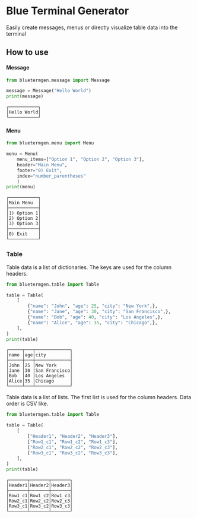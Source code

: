 # Blue Terminal Generator
Easily create messages, menus or directly visualize table data into the terminal

## How to use
#### Message
```python
from bluetermgen.message import Message

message = Message("Hello World")
print(message)
```
```
┌───────────┐
│Hello World│
└───────────┘
```

#### Menu
```python
from bluetermgen.menu import Menu

menu = Menu(
    menu_items=["Option 1", "Option 2", "Option 3"],
    header="Main Menu",
    footer="0) Exit",
    index="number_parentheses"
    )
print(menu)
```
```
┌───────────┐
│Main Menu  │
├───────────┤
│1) Option 1│
│2) Option 2│
│3) Option 3│
├───────────┤
│0) Exit    │
└───────────┘
```

### Table
Table data is a list of dictionaries. The keys are used for the column headers.
```python
from bluetermgen.table import Table

table = Table(
    [
        {"name": "John", "age": 25, "city": "New York",},
        {"name": "Jane", "age": 30, "city": "San Francisco",},
        {"name": "Bob", "age": 40, "city": "Los Angeles",},
        {"name": "Alice", "age": 35, "city": "Chicago",},
    ],
)
print(table)
```
```
┌─────┬───┬─────────────┐
│name │age│city         │
├─────┼───┼─────────────┤
│John │25 │New York     │
│Jane │30 │San Francisco│
│Bob  │40 │Los Angeles  │
│Alice│35 │Chicago      │
└─────┴───┴─────────────┘
```

Table data is a list of lists. The first list is used for the column headers. Data order is CSV like.
```python
from bluetermgen.table import Table

table = Table(
    [
        ["Header1", "Header2", "Header3"],
        ["Row1_c1", "Row1_c2", "Row1_c3"],
        ["Row2_c1", "Row2_c2", "Row2_c3"],
        ["Row3_c1", "Row3_c2", "Row3_c3"],
    ],
)
print(table)
```
```
┌───────┬───────┬───────┐
│Header1│Header2│Header3│
├───────┼───────┼───────┤
│Row1_c1│Row1_c2│Row1_c3│
│Row2_c1│Row2_c2│Row2_c3│
│Row3_c1│Row3_c2│Row3_c3│
└───────┴───────┴───────┘
```